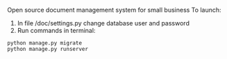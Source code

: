 Open source document management system for small business
To launch:
  1. In file /doc/settings.py change database user and password
  2. Run commands in terminal:

    python manage.py migrate
    python manage.py runserver
